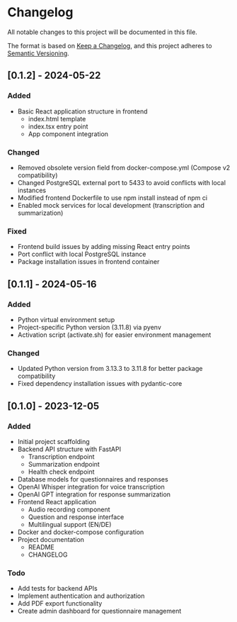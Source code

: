 # Changelog

All notable changes to this project will be documented in this file.

The format is based on [Keep a Changelog](https://keepachangelog.com/en/1.0.0/),
and this project adheres to [Semantic Versioning](https://semver.org/spec/v2.0.0.html).

## [0.1.2] - 2024-05-22

### Added
- Basic React application structure in frontend
  - index.html template
  - index.tsx entry point
  - App component integration

### Changed
- Removed obsolete version field from docker-compose.yml (Compose v2 compatibility)
- Changed PostgreSQL external port to 5433 to avoid conflicts with local instances
- Modified frontend Dockerfile to use npm install instead of npm ci
- Enabled mock services for local development (transcription and summarization)

### Fixed
- Frontend build issues by adding missing React entry points
- Port conflict with local PostgreSQL instance
- Package installation issues in frontend container

## [0.1.1] - 2024-05-16

### Added

- Python virtual environment setup
- Project-specific Python version (3.11.8) via pyenv
- Activation script (activate.sh) for easier environment management

### Changed

- Updated Python version from 3.13.3 to 3.11.8 for better package compatibility
- Fixed dependency installation issues with pydantic-core

## [0.1.0] - 2023-12-05

### Added

- Initial project scaffolding
- Backend API structure with FastAPI
  - Transcription endpoint
  - Summarization endpoint
  - Health check endpoint
- Database models for questionnaires and responses
- OpenAI Whisper integration for voice transcription
- OpenAI GPT integration for response summarization
- Frontend React application
  - Audio recording component
  - Question and response interface
  - Multilingual support (EN/DE)
- Docker and docker-compose configuration
- Project documentation
  - README
  - CHANGELOG

### Todo

- Add tests for backend APIs
- Implement authentication and authorization
- Add PDF export functionality
- Create admin dashboard for questionnaire management 